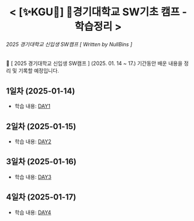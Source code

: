 <div align="center">
  <h1> < [✨KGU🎉] 🏫경기대학교 SW기초 캠프 - 학습정리 > </h1>
</div>

###### 2025 경기대학교 신입생 SW캠프 [ *Written by NullBins* ]
📌 [ 2025 경기대학교 신입생 SW캠프 ] (2025. 01. 14 ~ 17.) 기간동안 배운 내용을 정리 및 기록할 예정입니다.

## 1일차 (2025-01-14)
- 학습 내용: [DAY1](https://github.com/NullBins/KGU-SW-BASIC-CAMP/tree/main/DAY1)

## 2일차 (2025-01-15)
- 학습 내용: [DAY2](https://github.com/NullBins/KGU-SW-BASIC-CAMP/tree/main/DAY2)

## 3일차 (2025-01-16)
- 학습 내용: [DAY3](https://github.com/NullBins/KGU-SW-BASIC-CAMP/tree/main/DAY3)

## 4일차 (2025-01-17)
- 학습 내용: [DAY4](https://github.com/NullBins/KGU-SW-BASIC-CAMP/tree/main/DAY4)
